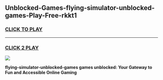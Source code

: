 
## Unblocked-Games-flying-simulator-unblocked-games-Play-Free-rkkt1
<h3>
<a href="https://premium76.site?title=flying-simulator-unblocked-games&ref=23A">CLICK TO PLAY</a></h3>
<hr>

<h3>
<a href="https://premium76.site?title=flying-simulator-unblocked-games&ref=23A">CLICK 2 PLAY</a>
  
</h3>

<a href="https://premium76.site?title=flying-simulator-unblocked-games&ref=23A"><img src="https://clearcache.store/games.png"></a>


**flying-simulator-unblocked-games games unblocked: Your Gateway to Fun and Accessible Online Gaming**
